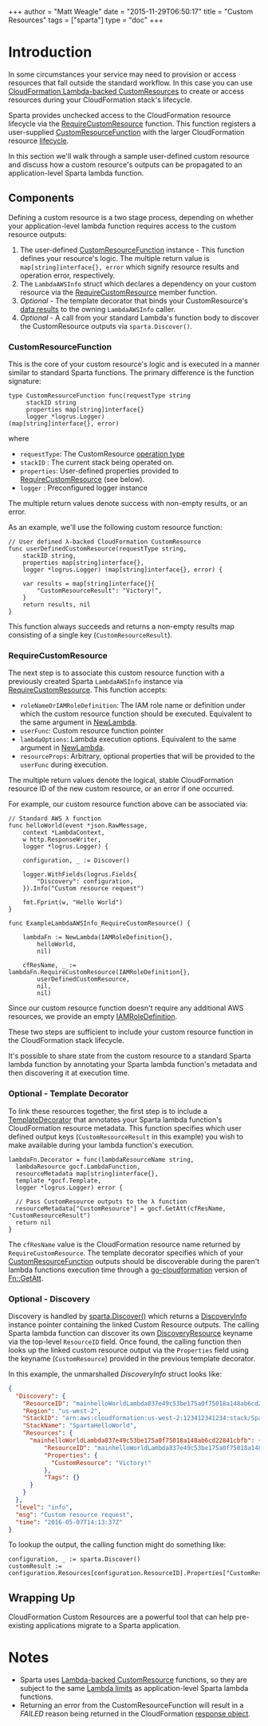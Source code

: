 +++
author = "Matt Weagle"
date = "2015-11-29T06:50:17"
title = "Custom Resources"
tags = ["sparta"]
type = "doc"
+++

# Introduction

In some circumstances your service may need to provision or access resources that fall outside the standard workflow.  In this case you can use [CloudFormation Lambda-backed CustomResources](http://docs.aws.amazon.com/AWSCloudFormation/latest/UserGuide/template-custom-resources-lambda.html) to create or access resources during your CloudFormation stack's lifecycle.

Sparta provides unchecked access to the CloudFormation resource lifecycle via the [RequireCustomResource](https://godoc.org/github.com/mweagle/Sparta#LambdaAWSInfo.RequireCustomResource) function.  This function registers a user-supplied [CustomResourceFunction](https://godoc.org/github.com/mweagle/Sparta#CustomResourceFunction) with the larger CloudFormation resource [lifecycle](http://docs.aws.amazon.com/AWSCloudFormation/latest/UserGuide/crpg-ref-requesttypes.html). 

In this section we'll walk through a sample user-defined custom resource and discuss how a custom resource's outputs can be propagated to an application-level Sparta lambda function.

## Components

Defining a custom resource is a two stage process, depending on whether your application-level lambda function requires access to the custom resource outputs:

  1. The user-defined [CustomResourceFunction](https://godoc.org/github.com/mweagle/Sparta#CustomResourceFunction) instance
    - This function defines your resource's logic.  The multiple return value is `map[string]interface{}, error` which signify resource results and operation error, respectively.
  1. The `LambdaAWSInfo` struct which declares a dependency on your custom resource via the [RequireCustomResource](https://godoc.org/github.com/mweagle/Sparta#LambdaAWSInfo.RequireCustomResource) member function.
  1. *Optional* - The template decorator that binds your CustomResource's [data results](http://docs.aws.amazon.com/AWSCloudFormation/latest/UserGuide/crpg-ref-responses.html) to the owning `LambdaAWSInfo` caller.
  1. *Optional* - A call from your standard Lambda's function body to discover the CustomResource outputs via `sparta.Discover()`. 
  
  
### CustomResourceFunction

This is the core of your custom resource's logic and is executed in a manner similar to standard Sparta functions.  The primary difference is the function signature: 
  
    type CustomResourceFunction func(requestType string
         stackID string
         properties map[string]interface{}
         logger *logrus.Logger) 
    (map[string]interface{}, error)

where

  * `requestType`: The CustomResource [operation type](http://docs.aws.amazon.com/AWSCloudFormation/latest/UserGuide/crpg-ref-requests.html)
  * `stackID` : The current stack being operated on.  
  * `properties`: User-defined properties provided to [RequireCustomResource](https://godoc.org/github.com/mweagle/Sparta#LambdaAWSInfo.RequireCustomResource) (see below).
  * `logger` : Preconfigured logger instance
  
The multiple return values denote success with non-empty results, or an error. 

As an example, we'll use the following custom resource function:

```
// User defined λ-backed CloudFormation CustomResource
func userDefinedCustomResource(requestType string,
	stackID string,
	properties map[string]interface{},
	logger *logrus.Logger) (map[string]interface{}, error) {

	var results = map[string]interface{}{
		"CustomResourceResult": "Victory!",
	}
	return results, nil
}
```

This function always succeeds and returns a non-empty results map consisting of a single key (`CustomResourceResult`).

### RequireCustomResource

The next step is to associate this custom resource function with a previously created Sparta `LambdaAWSInfo` instance via [RequireCustomResource](https://godoc.org/github.com/mweagle/Sparta#LambdaAWSInfo.RequireCustomResource).  This function accepts:

  * `roleNameOrIAMRoleDefinition`: The IAM role name or definition under which the custom resource function should be executed. Equivalent to the same argument in [NewLambda](https://godoc.org/github.com/mweagle/Sparta#NewLambda).
  * `userFunc`: Custom resource function pointer
  * `lambdaOptions`: Lambda execution options. Equivalent to the same argument in [NewLambda](https://godoc.org/github.com/mweagle/Sparta#NewLambda).
  * `resourceProps`: Arbitrary, optional properties that will be provided to the `userFunc` during execution.
  
The multiple return values denote the logical, stable CloudFormation resource ID of the new custom resource, or an error if one occurred.

For example, our custom resource function above can be associated via:


```
// Standard AWS λ function
func helloWorld(event *json.RawMessage,
	context *LambdaContext,
	w http.ResponseWriter,
	logger *logrus.Logger) {

	configuration, _ := Discover()

	logger.WithFields(logrus.Fields{
		"Discovery": configuration,
	}).Info("Custom resource request")

	fmt.Fprint(w, "Hello World")
}

func ExampleLambdaAWSInfo_RequireCustomResource() {

	lambdaFn := NewLambda(IAMRoleDefinition{},
		helloWorld,
		nil)

	cfResName, _ := lambdaFn.RequireCustomResource(IAMRoleDefinition{},
		userDefinedCustomResource,
		nil,
		nil)

```

Since our custom resource function doesn't require any additional AWS resources, we provide an empty [IAMRoleDefinition](https://godoc.org/github.com/mweagle/Sparta#IAMRoleDefinition).

These two steps are sufficient to include your custom resource function in the CloudFormation stack lifecycle.  

It's possible to share state from the custom resource to a standard Sparta lambda function by annotating your Sparta lambda function's metadata and then discovering it at execution time.   

### Optional - Template Decorator

To link these resources together, the first step is to include a [TemplateDecorator](https://godoc.org/github.com/mweagle/Sparta#TemplateDecorator) that annotates your Sparta lambda function's CloudFormation resource metadata.  This function specifies which user defined output keys (`CustomResourceResult` in this example) you wish to make available during your lambda function's execution.  

```
lambdaFn.Decorator = func(lambdaResourceName string,
  lambdaResource gocf.LambdaFunction,
  resourceMetadata map[string]interface{},
  template *gocf.Template,
  logger *logrus.Logger) error {

  // Pass CustomResource outputs to the λ function
  resourceMetadata["CustomResource"] = gocf.GetAtt(cfResName, "CustomResourceResult")
  return nil
}
```

The `cfResName` value is the CloudFormation resource name returned by `RequireCustomResource`.  The template decorator specifies which of your [CustomResourceFunction](https://godoc.org/github.com/mweagle/Sparta#CustomResourceFunction) outputs should be discoverable during the paren't lambda functions execution time through a [go-cloudformation](https://godoc.org/github.com/crewjam/go-cloudformation#GetAtt) version of [Fn::GetAtt](http://docs.aws.amazon.com/AWSCloudFormation/latest/UserGuide/intrinsic-function-reference-getatt.html).

### Optional - Discovery

Discovery is handled by [sparta.Discover()](https://godoc.org/github.com/mweagle/Sparta#Discover) which returns a [DiscoveryInfo](https://godoc.org/github.com/mweagle/Sparta#DiscoveryInfo) instance pointer containing the linked Custom Resource outputs.  The calling Sparta lambda function can discover its own [DiscoveryResource](https://godoc.org/github.com/mweagle/Sparta#DiscoveryResource) keyname via the top-level `ResourceID` field. Once found, the calling function then looks up the linked custom resource output via the `Properties` field using the keyname  (`CustomResource`) provided in the previous template decorator.  

In this example, the unmarshalled _DiscoveryInfo_ struct looks like:
  

```json
{
  "Discovery": {
    "ResourceID": "mainhelloWorldLambda837e49c53be175a0f75018a148ab6cd22841cbfb",
    "Region": "us-west-2",
    "StackID": "arn:aws:cloudformation:us-west-2:123412341234:stack/SpartaHelloWorld/70b28170-13f9-11e6-b0c7-50d5ca11b8d2",
    "StackName": "SpartaHelloWorld",
    "Resources": {
      "mainhelloWorldLambda837e49c53be175a0f75018a148ab6cd22841cbfb": {
          "ResourceID": "mainhelloWorldLambda837e49c53be175a0f75018a148ab6cd22841cbfb",
          "Properties": {
            "CustomResource": "Victory!"
          },
          "Tags": {}
      }
    }
  },
  "level": "info",
  "msg": "Custom resource request",
  "time": "2016-05-07T14:13:37Z"
}
```

To lookup the output, the calling function might do something like:

```
configuration, _ := sparta.Discover()
customResult := configuration.Resources[configuration.ResourceID].Properties["CustomResourceResult"]
```

## Wrapping Up

CloudFormation Custom Resources are a powerful tool that can help pre-existing applications migrate to a Sparta application.  


# Notes
  * Sparta uses [Lambda-backed CustomResource](http://docs.aws.amazon.com/AWSCloudFormation/latest/UserGuide/template-custom-resources-lambda.html) functions, so they are subject to the same [Lambda limits](http://docs.aws.amazon.com/lambda/latest/dg/limits.html) as application-level Sparta lambda functions.
  * Returning an error from the CustomResourceFunction will result in a _FAILED_ reason being returned in the CloudFormation [response object](http://docs.aws.amazon.com/AWSCloudFormation/latest/UserGuide/crpg-ref-responses.html).
 
